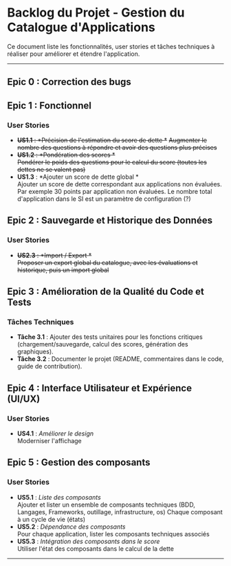 # Backlog du Projet - Gestion du Catalogue d'Applications

Ce document liste les fonctionnalités, user stories et tâches techniques à réaliser pour améliorer et étendre l'application.

---

## Epic 0 : Correction des bugs 

## Epic 1 : Fonctionnel

### User Stories
- ~~**US1.1** : *Précision de l'estimation du score de dette *~~
  ~~Augmenter le nombre des questions à répondre et avoir des questions plus précises~~
- ~~**US1.2** : *Pondération des scores *~~  
  ~~Pondérer le poids des questions pour le calcul du score (toutes les dettes ne se valent pas)~~
- **US1.3** : *Ajouter un score de dette global *  
  Ajouter un score de dette correspondant aux applications non évaluées. Par exemple 30 points par application non évaluées.
  Le nombre total d'application dans le SI est un paramètre de configuration (?)

## Epic 2 : Sauvegarde et Historique des Données

### User Stories
- ~~**US2.3** : *Import / Export *~~  
  ~~Proposer un export global du catalogue, avec les évaluations et historique, puis un import global~~

## Epic 3 : Amélioration de la Qualité du Code et Tests

### Tâches Techniques
- **Tâche 3.1** : Ajouter des tests unitaires pour les fonctions critiques (chargement/sauvegarde, calcul des scores, génération des graphiques).
- **Tâche 3.2** : Documenter le projet (README, commentaires dans le code, guide de contribution).

## Epic 4 : Interface Utilisateur et Expérience (UI/UX)

### User Stories
- **US4.1** : *Améliorer le design*  
  Moderniser l'affichage

## Epic 5 : Gestion des composants

### User Stories
- **US5.1** : *Liste des composants*  
  Ajouter et lister un ensemble de composants techniques (BDD, Langages, Frameworks, outillage, infrastructure, os)
  Chaque composant à un cycle de vie (états)
- **US5.2** : *Dépendance des composants*  
  Pour chaque application, lister les composants techniques associés
- **US5.3** : *Intégration des composants dans le score*  
  Utiliser l'état des composants dans le calcul de la dette
  

---
